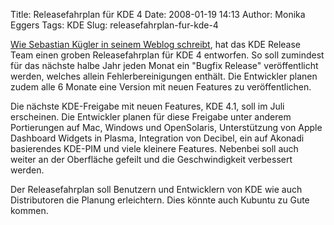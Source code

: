 Title: Releasefahrplan für KDE 4
Date: 2008-01-19 14:13
Author: Monika Eggers
Tags: KDE
Slug: releasefahrplan-fur-kde-4

[Wie Sebastian Kügler in seinem Weblog
schreibt](http://vizzzion.org/?blogentry=804), hat das KDE Release Team
einen groben Releasefahrplan für KDE 4 entworfen. So soll zumindest für
das nächste halbe Jahr jeden Monat ein "Bugfix Release" veröffentlicht
werden, welches allein Fehlerbereinigungen enthält. Die Entwickler
planen zudem alle 6 Monate eine Version mit neuen Features zu
veröffentlichen.

</p>
Die nächste KDE-Freigabe mit neuen Features, KDE 4.1, soll im Juli
erscheinen. Die Entwickler planen für diese Freigabe unter anderem
Portierungen auf Mac, Windows und OpenSolaris, Unterstützung von Apple
Dashboard Widgets in Plasma, Integration von Decibel, ein auf Akonadi
basierendes KDE-PIM und viele kleinere Features. Nebenbei soll auch
weiter an der Oberfläche gefeilt und die Geschwindigkeit verbessert
werden.

</p>
Der Releasefahrplan soll Benutzern und Entwicklern von KDE wie auch
Distributoren die Planung erleichtern. Dies könnte auch Kubuntu zu Gute
kommen.

</p>
<!--break--><!--break-->
